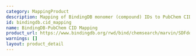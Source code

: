 ```yaml
---
category: MappingProduct
description: Mapping of BindingDB monomer (compound) IDs to PubChem CIDs
id: bindingdb.cid_mapping
name: BindingDB-PubChem CID Mapping
product_url: https://www.bindingdb.org/rwd/bind/chemsearch/marvin/SDFdownload.jsp?download_file=/rwd/bind/BindingDB_CID.txt
warnings: []
layout: product_detail
---
```

